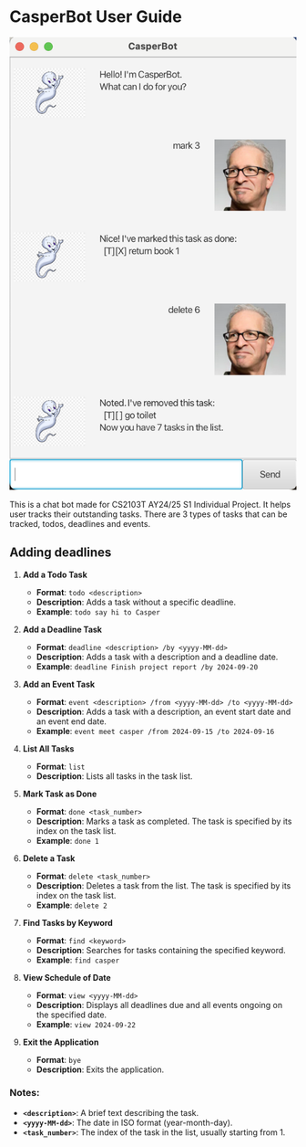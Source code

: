 # CasperBot User Guide

![CasperBot Product Image](./Ui.png)

This is a chat bot made for CS2103T AY24/25 S1 Individual Project. It helps user tracks their outstanding tasks.
There are 3 types of tasks that can be tracked, todos, deadlines and events.

## Adding deadlines
1. **Add a Todo Task**
    - **Format**: `todo <description>`
    - **Description**: Adds a task without a specific deadline.
    - **Example**: `todo say hi to Casper`

2. **Add a Deadline Task**
    - **Format**: `deadline <description> /by <yyyy-MM-dd>`
    - **Description**: Adds a task with a description and a deadline date.
    - **Example**: `deadline Finish project report /by 2024-09-20`

3. **Add an Event Task**
    - **Format**: `event <description> /from <yyyy-MM-dd> /to <yyyy-MM-dd>`
    - **Description**: Adds a task with a description, an event start date and an event end date.
    - **Example**: `event meet casper /from 2024-09-15 /to 2024-09-16`

4. **List All Tasks**
    - **Format**: `list`
    - **Description**: Lists all tasks in the task list.

5. **Mark Task as Done**
    - **Format**: `done <task_number>`
    - **Description**: Marks a task as completed. The task is specified by its index on the task list.
    - **Example**: `done 1`

6. **Delete a Task**
    - **Format**: `delete <task_number>`
    - **Description**: Deletes a task from the list. The task is specified by its index on the task list.
    - **Example**: `delete 2`

7. **Find Tasks by Keyword**
    - **Format**: `find <keyword>`
    - **Description**: Searches for tasks containing the specified keyword.
    - **Example**: `find casper`

8. **View Schedule of Date**
    - **Format**: `view <yyyy-MM-dd>`
    - **Description**: Displays all deadlines due and all events ongoing on the specified date.
    - **Example**: `view 2024-09-22`

9. **Exit the Application**
    - **Format**: `bye`
    - **Description**: Exits the application.

### Notes:
- **`<description>`**: A brief text describing the task.
- **`<yyyy-MM-dd>`**: The date in ISO format (year-month-day).
- **`<task_number>`**: The index of the task in the list, usually starting from 1.